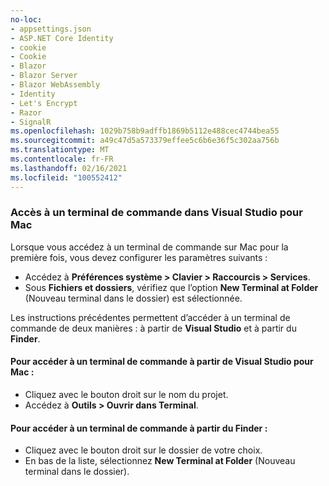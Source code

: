 ```yaml
---
no-loc:
- appsettings.json
- ASP.NET Core Identity
- cookie
- Cookie
- Blazor
- Blazor Server
- Blazor WebAssembly
- Identity
- Let's Encrypt
- Razor
- SignalR
ms.openlocfilehash: 1029b758b9adffb1869b5112e488cec4744bea55
ms.sourcegitcommit: a49c47d5a573379effee5c6b6e36f5c302aa756b
ms.translationtype: MT
ms.contentlocale: fr-FR
ms.lasthandoff: 02/16/2021
ms.locfileid: "100552412"
---
```

### <a name="accessing-a-command-terminal-on-visual-studios-for-mac"></a>Accès à un terminal de commande dans Visual Studio pour Mac

Lorsque vous accédez à un terminal de commande sur Mac pour la première fois, vous devez configurer les paramètres suivants :

* Accédez à **Préférences système > Clavier > Raccourcis > Services**.
* Sous **Fichiers et dossiers**, vérifiez que l’option **New Terminal at Folder** (Nouveau terminal dans le dossier) est sélectionnée.

Les instructions précédentes permettent d’accéder à un terminal de commande de deux manières : à partir de **Visual Studio** et à partir du **Finder**. 

#### <a name="to-access-a-command-terminal-from-visual-studio-for-mac"></a>Pour accéder à un terminal de commande à partir de Visual Studio pour Mac :

* Cliquez avec le bouton droit sur le nom du projet.
* Accédez à **Outils > Ouvrir dans Terminal**.

#### <a name="to-access-a-command-terminal-from-finder"></a>Pour accéder à un terminal de commande à partir du Finder :

* Cliquez avec le bouton droit sur le dossier de votre choix.
* En bas de la liste, sélectionnez **New Terminal at Folder** (Nouveau terminal dans le dossier).
